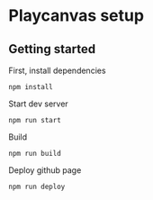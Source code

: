 # Playcanvas setup

## Getting started

First, install dependencies

`npm install`

Start dev server

`npm run start`

Build 

`npm run build`

Deploy github page 

`npm run deploy`
